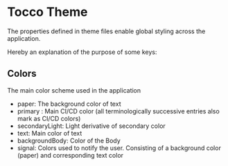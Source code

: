 # Tocco Theme

The properties defined in theme files enable global styling across the application. 

Hereby an explanation of the purpose of some keys:

## Colors
The main color scheme used in the application

- paper: The background color of text
- primary : Main CI/CD color (all terminologically successive entries also mark as CI/CD colors) 
- secondaryLight: Light derivative of secondary color
- text: Main color of text
- backgroundBody: Color of the Body
- signal: Colors used to notify the user. Consisting of a background color (paper) and corresponding text color

